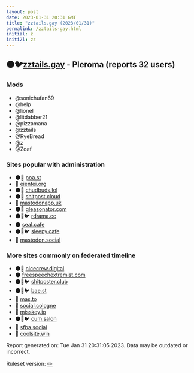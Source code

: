 ```yaml
---
layout: post
date: 2023-01-31 20:31 GMT
title: "zztails.gay (2023/01/31)"
permalink: /zztails-gay.html
initial: z
initi2l: zz
---
```


## 🌑🐦[zztails.gay](https://zztails.gay) - Pleroma (reports 32 users)

### Mods
 * @sonichufan69
 * @help
 * @lionel
 * @litdabber21
 * @pizzamana
 * @zztails
 * @RyeBread
 * @z
 * @Zoaf

### Sites popular with administration

* 🌑🧸 [poa.st](/poa-st.html)
* 🐘 [eientei.org](/eientei-org.html)
* 🌑🧸 [chudbuds.lol](/chudbuds-lol.html)
* 🌑🧸 [shitpost.cloud](/shitpost-cloud.html)
* 🐘 [mastodonapp.uk](/mastodonapp-uk.html)
* 🌑🧸 [gleasonator.com](/gleasonator-com.html)
* 🌑🧸🐦 [rdrama.cc](/rdrama-cc.html)
* 🌑 [seal.cafe](/seal-cafe.html)
* 🌑🧸🐦 [sleepy.cafe](/sleepy-cafe.html)
* 🧸 [mastodon.social](/mastodon-social.html)

### More sites commonly on federated timeline

* 🌑🧸 [nicecrew.digital](/nicecrew-digital.html)
* 🌑 [freespeechextremist.com](/freespeechextremist-com.html)
* 🌑🧸🐦 [shitposter.club](/shitposter-club.html)
* 🌑🧸🐦 [bae.st](/bae-st.html)
* 🐘 [mas.to](/mas-to.html)
* 🐘 [social.cologne](/social-cologne.html)
* 🐘 [misskey.io](/misskey-io.html)
* 🌑🧸🐦 [cum.salon](/cum-salon.html)
* 🐘 [sfba.social](/sfba-social.html)
* 🐘 [coolsite.win](/coolsite-win.html)

Report generated on: Tue Jan 31 20:31:05 2023. Data may be outdated or incorrect.

Ruleset version: [✏️](/version-pencil)
